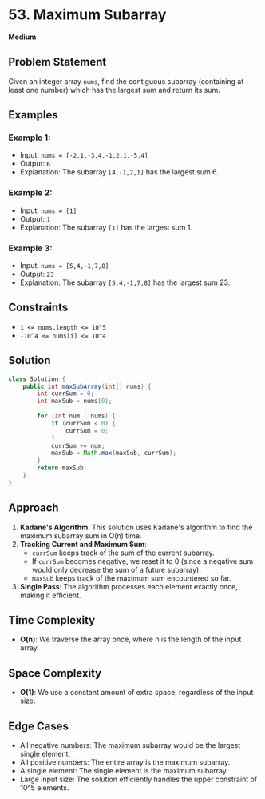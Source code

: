 # 53. Maximum Subarray
**Medium**

## Problem Statement
Given an integer array `nums`, find the contiguous subarray (containing at least one number) which has the largest sum and return its sum.

## Examples
### Example 1:
- Input: `nums = [-2,1,-3,4,-1,2,1,-5,4]`
- Output: `6`
- Explanation: The subarray `[4,-1,2,1]` has the largest sum 6.

### Example 2:
- Input: `nums = [1]`
- Output: `1`
- Explanation: The subarray `[1]` has the largest sum 1.

### Example 3:
- Input: `nums = [5,4,-1,7,8]`
- Output: `23`
- Explanation: The subarray `[5,4,-1,7,8]` has the largest sum 23.

## Constraints
- `1 <= nums.length <= 10^5`
- `-10^4 <= nums[i] <= 10^4`

## Solution
```java
class Solution {
    public int maxSubArray(int[] nums) {
        int currSum = 0;
        int maxSub = nums[0];
        
        for (int num : nums) {
            if (currSum < 0) {
                currSum = 0;
            }
            currSum += num;
            maxSub = Math.max(maxSub, currSum);
        }
        return maxSub;
    }
}
```
## Approach
1. **Kadane's Algorithm**: This solution uses Kadane's algorithm to find the maximum subarray sum in O(n) time.
2. **Tracking Current and Maximum Sum**:
   - `currSum` keeps track of the sum of the current subarray.
   - If `currSum` becomes negative, we reset it to 0 (since a negative sum would only decrease the sum of a future subarray).
   - `maxSub` keeps track of the maximum sum encountered so far.
3. **Single Pass**: The algorithm processes each element exactly once, making it efficient.

## Time Complexity
- **O(n)**: We traverse the array once, where n is the length of the input array.

## Space Complexity
- **O(1)**: We use a constant amount of extra space, regardless of the input size.

## Edge Cases
- All negative numbers: The maximum subarray would be the largest single element.
- All positive numbers: The entire array is the maximum subarray.
- A single element: The single element is the maximum subarray.
- Large input size: The solution efficiently handles the upper constraint of 10^5 elements.